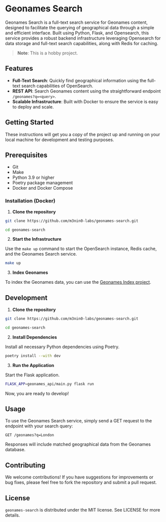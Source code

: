# Geonames Search

Geonames Search is a full-text search service for Geonames content, designed to facilitate the querying of geographical data through a simple and efficient interface. Built using Python, Flask, and Opensearch, this service provides a robust backend infrastructure leveraging Opensearch for data storage and full-text search capabilities, along with Redis for caching.

> **Note**: This is a hobby project.

## Features

- **Full-Text Search**: Quickly find geographical information using the full-text search capabilities of OpenSearch.
- **REST API**: Search Geonames content using the straightforward endpoint `/geonames?q=<query>`.
- **Scalable Infrastructure**: Built with Docker to ensure the service is easy to deploy and scale.

## Getting Started

These instructions will get you a copy of the project up and running on your local machine for development and testing purposes.

## Prerequisites

- Git
- Make
- Python 3.9 or higher
- Poetry package management
- Docker and Docker Compose

### Installation (Docker)

1. **Clone the repository**

```bash
git clone https://github.com/m3nin0-labs/geonames-search.git

cd geonames-search
```

2. **Start the Infrastructure**

Use the `make up` command to start the OpenSearch instance, Redis cache, and the Geonames Search service.

```bash
make up
```

3. **Index Geonames**

To index the Geonames data, you can use the [Geonames Index project](https://github.com/m3nin0-labs/geonames-index).

## Development

1. **Clone the repository**

```bash
git clone https://github.com/m3nin0-labs/geonames-search.git

cd geonames-search
```

2. **Install Dependencies**

Install all necessary Python dependencies using Poetry.

```bash
poetry install --with dev
```

3. **Run the Application**

Start the Flask application.

```bash
FLASK_APP=geonames_api/main.py flask run
```

Now, you are ready to develop!

## Usage

To use the Geonames Search service, simply send a GET request to the endpoint with your search query:

```http
GET /geonames?q=London
```

Responses will include matched geographical data from the Geonames database.

## Contributing

We welcome contributions! If you have suggestions for improvements or bug fixes, please feel free to fork the repository and submit a pull request.

## License

`geonames-search` is distributed under the MIT license. See LICENSE for more details.
